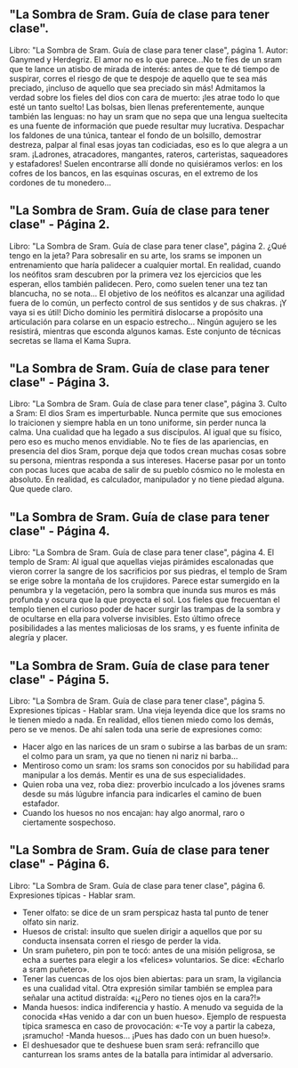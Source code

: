## "La Sombra de Sram. Guía de clase para tener clase".
Libro: "La Sombra de Sram. Guía de clase para tener clase", página 1.
Autor: Ganymed y Herdegriz.
El amor no es lo que parece...No te fíes de un sram que te lance un atisbo de mirada de interés: antes de que te dé tiempo de suspirar, corres el riesgo de que te despoje de aquello que te sea más preciado, ¡incluso de aquello que sea preciado sin más! Admitamos la verdad sobre los fieles del dios con cara de muerto: ¡les atrae todo lo que esté un tanto suelto! Las bolsas, bien llenas preferentemente, aunque también las lenguas: no hay un sram que no sepa que una lengua sueltecita es una fuente de información que puede resultar muy lucrativa. Despachar los faldones de una túnica, tantear el fondo de un bolsillo, demostrar destreza, palpar al final esas joyas tan codiciadas, eso es lo que alegra a un sram.
¡Ladrones, atracadores, mangantes, rateros, carteristas, saqueadores y estafadores! Suelen encontrarse allí donde no quisiéramos verlos: en los cofres de los bancos, en las esquinas oscuras, en el extremo de los cordones de tu monedero...

## "La Sombra de Sram. Guía de clase para tener clase" - Página 2.
Libro: "La Sombra de Sram. Guía de clase para tener clase", página 2.
¿Qué tengo en la jeta? Para sobresalir en su arte, los srams se imponen un entrenamiento que haría palidecer a cualquier mortal. En realidad, cuando los neófitos sram descubren por la primera vez los ejercicios que les esperan, ellos también palidecen. Pero, como suelen tener una tez tan blancucha, no se nota... El objetivo de los neófitos es alcanzar una agilidad fuera de lo común, un perfecto control de sus sentidos y de sus chakras. ¡Y vaya si es útil! Dicho dominio les permitirá dislocarse a propósito una articulación para colarse en un espacio estrecho... Ningún agujero se les resistirá, mientras que esconda algunos kamas. Este conjunto de técnicas secretas se llama el Kama Supra.

## "La Sombra de Sram. Guía de clase para tener clase" - Página 3.
Libro: "La Sombra de Sram. Guía de clase para tener clase", página 3.
Culto a Sram: El dios Sram es imperturbable. Nunca permite que sus emociones lo traicionen y siempre habla en un tono uniforme, sin perder nunca la calma. Una cualidad que ha legado a sus discípulos. Al igual que su físico, pero eso es mucho menos envidiable.
No te fíes de las apariencias, en presencia del dios Sram, porque deja que todos crean muchas cosas sobre su persona, mientras responda a sus intereses. Hacerse pasar por un tonto con pocas luces que acaba de salir de su pueblo cósmico no le molesta en absoluto. En realidad, es calculador, manipulador y no tiene piedad alguna. Que quede claro.

## "La Sombra de Sram. Guía de clase para tener clase" - Página 4.
Libro: "La Sombra de Sram. Guía de clase para tener clase", página 4.
El templo de Sram: Al igual que aquellas viejas pirámides escalonadas que vieron correr la sangre de los sacrificios por sus piedras, el templo de Sram se erige sobre la montaña de los crujidores. Parece estar sumergido en la penumbra y la vegetación, pero la sombra que inunda sus muros es más profunda y oscura que la que proyecta el sol. Los fieles que frecuentan el templo tienen el curioso poder de hacer surgir las trampas de la sombra y de ocultarse en ella para volverse invisibles. Esto último ofrece posibilidades a las mentes maliciosas de los srams, y es fuente infinita de alegría y placer.

## "La Sombra de Sram. Guía de clase para tener clase" - Página 5.
Libro: "La Sombra de Sram. Guía de clase para tener clase", página 5.
Expresiones típicas - Hablar sram.
Una vieja leyenda dice que los srams no le tienen miedo a nada. En realidad, ellos tienen miedo como los demás, pero se ve menos. De ahí salen toda una serie de expresiones como:
- Hacer algo en las narices de un sram o subirse a las barbas de un sram: el colmo para un sram, ya que no tienen ni nariz ni barba...
- Mentiroso como un sram: los srams son conocidos por su habilidad para manipular a los demás. Mentir es una de sus especialidades.
- Quien roba una vez, roba diez: proverbio inculcado a los jóvenes srams desde su más lúgubre infancia para indicarles el camino de buen estafador.
- Cuando los huesos no nos encajan: hay algo anormal, raro o ciertamente sospechoso.

## "La Sombra de Sram. Guía de clase para tener clase" - Página 6.
Libro: "La Sombra de Sram. Guía de clase para tener clase", página 6.
Expresiones típicas - Hablar sram.
- Tener olfato: se dice de un sram perspicaz hasta tal punto de tener olfato sin nariz.
- Huesos de cristal: insulto que suelen dirigir a aquellos que por su conducta insensata corren el riesgo de perder la vida.
- Un sram puñetero, pin pon te tocó: antes de una misión peligrosa, se echa a suertes para elegir a los «felices» voluntarios. Se dice: «Echarlo a sram puñetero».
- Tener las cuencas de los ojos bien abiertas: para un sram, la vigilancia es una cualidad vital. Otra expresión similar también se emplea para señalar una actitud distraída: «¡¿Pero no tienes ojos en la cara?!»
- Manda huesos: indica indiferencia y hastío. A menudo va seguida de la conocida «Has venido a dar con un buen hueso». Ejemplo de respuesta típica sramesca en caso de provocación: «-Te voy a partir la cabeza, ¡sramucho! -Manda huesos... ¡Pues has dado con un buen hueso!».
- El deshuesador que te deshuese buen sram será: refrancillo que canturrean los srams antes de la batalla para intimidar al adversario.
